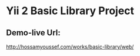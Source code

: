 Yii 2 Basic Library Project
============================

Demo-live Url:
-------------------

http://hossamyoussef.com/works/basic-library/web/